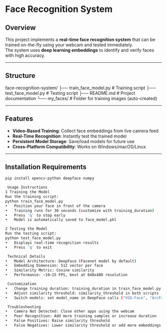 # Face Recognition System 

## Overview
This project implements a **real-time face recognition system** that can be trained on-the-fly using your webcam and tested immediately.  
The system uses **deep learning embeddings** to identify and verify faces with high accuracy.

---

## Structure
face-recognition-system/
├── train_face_model.py # Training script
├── test_face_model.py # Testing script
├── README.md # Project documentation
└── my_faces/ # Folder for training images (auto-created)

---

## Features
- **Video-Based Training**: Collect face embeddings from live camera feed  
- **Real-Time Recognition**: Instantly test the trained model  
- **Persistent Model Storage**: Save/load models for future use  
- **Cross-Platform Compatibility**: Works on Windows/macOS/Linux  

---

## Installation Requirements
```bash
pip install opencv-python deepface numpy

 Usage Instructions
1️ Training the Model
Run the training script:
python train_face_model.py
•	Position your face in front of the camera
•	Training runs for 30 seconds (customize with training_duration)
•	Press 'q' to stop early
•	Model is automatically saved to face_model.pkl

2️ Testing the Model
Run the testing script:
python test_face_model.py
•	Displays real-time recognition results
•	Press 'q' to exit

 Technical Details
•	Model Architecture: DeepFace (Facenet model by default)
•	Embedding Dimension: 512 vector per face
•	Similarity Metric: Cosine similarity
•	Performance: ~10–15 FPS, best at 640x480 resolution

 Customization
•	Change training duration: training_duration in train_face_model.py
•	Adjust similarity threshold: similarity_threshold in both scripts
•	Switch models: set model_name in DeepFace calls ("VGG-Face", "ArcFace", etc.)

 Troubleshooting
•	Camera Not Detected: Close other apps using the webcam
•	Poor Recognition: Add more training samples or increase duration
•	False Positives: Raise similarity threshold
•	False Negatives: Lower similarity threshold or add more embeddings
